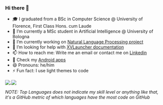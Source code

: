 ### Hi there 👋

- 🎓 I graduated from a BSc in Computer Science @ University of Florence, First Class Hons. cum Laude
- 🌱 I’m currently a MSc student in Artificial Intelligence @ University of Bologna
- 🔭 I’m currently working on [Natural Language Processing project](https://github.com/Deep-Poets-Society/Deep-Comedy)
- 🤔 I’m looking for help with [XVLauncher documentation](https://github.com/sasso-effe/XVlauncher)
- 📫 How to reach me: Write me an email or contact me on [Linkedin](https://www.linkedin.com/in/pietro-fanti/)
- 📱 Check my [Android apps](https://play.google.com/store/apps/dev?id=5132727932352985546)
- 😄 Pronouns: he/him
- ⚡ Fun fact: I use light themes to code

<a href="https://github.com/sasso-effe/sasso-effe">
  <img align="center" src="https://github-readme-stats.vercel.app/api?username=sasso-effe&count_private=true&show_icons=true&theme=buefy" />
</a>
<a href="https://github.com/sasso-effe/sasso-effe">
  <img align="center" src="https://github-readme-stats.vercel.app/api/top-langs/?username=sasso-effe&layout=compact&theme=buefy&langs_count=6" />
</a>

_NOTE: Top Languages does not indicate my skill level or anything like that, it's a GitHub metric of which languages have the most code on GitHub_
